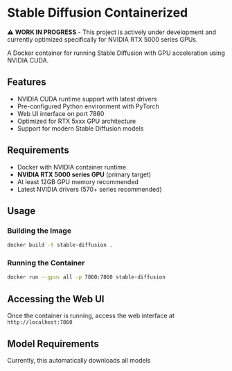 # Stable Diffusion Containerized

⚠️ **WORK IN PROGRESS** - This project is actively under development and currently optimized specifically for NVIDIA RTX 5000 series GPUs.

A Docker container for running Stable Diffusion with GPU acceleration using NVIDIA CUDA.

## Features

- NVIDIA CUDA runtime support with latest drivers
- Pre-configured Python environment with PyTorch
- Web UI interface on port 7860
- Optimized for RTX 5xxx GPU architecture
- Support for modern Stable Diffusion models

## Requirements

- Docker with NVIDIA container runtime
- **NVIDIA RTX 5000 series GPU** (primary target)
- At least 12GB GPU memory recommended
- Latest NVIDIA drivers (570+ series recommended)

## Usage

### Building the Image

```bash
docker build -t stable-diffusion .
```

### Running the Container

```bash
docker run --gpus all -p 7860:7860 stable-diffusion
```

## Accessing the Web UI

Once the container is running, access the web interface at `http://localhost:7860`

## Model Requirements

Currently, this automatically downloads all models